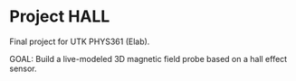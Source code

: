 # Project HALL

Final project for UTK PHYS361 (Elab). 

GOAL: Build a live-modeled 3D magnetic field probe based on a hall effect
sensor.
